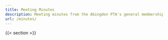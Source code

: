 ```yaml
---
title: Meeting Minutes
description: Meeting minutes from the Abingdon PTA's general membership meetings.
url: /minutes/
---
```


{{< section >}}